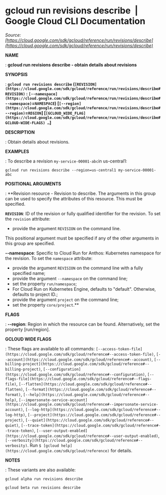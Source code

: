 # gcloud run revisions describe  |  Google Cloud CLI Documentation

*Source: [https://cloud.google.com/sdk/gcloud/reference/run/revisions/describe](https://cloud.google.com/sdk/gcloud/reference/run/revisions/describe)*

**NAME**

: **gcloud run revisions describe - obtain details about revisions**

**SYNOPSIS**

: **`gcloud run revisions describe` (`[REVISION](https://cloud.google.com/sdk/gcloud/reference/run/revisions/describe#REVISION)` : `[--namespace](https://cloud.google.com/sdk/gcloud/reference/run/revisions/describe#--namespace)`=`NAMESPACE`) [`[--region](https://cloud.google.com/sdk/gcloud/reference/run/revisions/describe#--region)`=`REGION`] [`[GCLOUD_WIDE_FLAG](https://cloud.google.com/sdk/gcloud/reference/run/revisions/describe#GCLOUD-WIDE-FLAGS) …`]**

**DESCRIPTION**

: Obtain details about revisions.

**EXAMPLES**

: To describe a revision `my-service-00001-abc`in us-central1:

```
gcloud run revisions describe --region=us-central1 my-service-00001-abc
````

**POSITIONAL ARGUMENTS**

: **Revision resource - Revision to describe. The arguments in this group can be
used to specify the attributes of this resource.
This must be specified.

**`REVISION`**:
ID of the revision or fully qualified identifier for the revision.
To set the `revision` attribute:

- provide the argument `REVISION` on the command line.

This positional argument must be specified if any of the other arguments in this
group are specified.

**--namespace**:
Specific to Cloud Run for Anthos: Kubernetes namespace for the revision.
To set the `namespace` attribute:

- provide the argument `REVISION` on the command line with a fully
specified name;
- provide the argument `--namespace` on the command line;
- set the property `run/namespace`;
- For Cloud Run on Kubernetes Engine, defaults to "default". Otherwise, defaults
to project ID.;
- provide the argument `project` on the command line;
- set the property `core/project`.**

**FLAGS**

: **--region**:
Region in which the resource can be found. Alternatively, set the property
[run/region].

**GCLOUD WIDE FLAGS**

: These flags are available to all commands: `[--access-token-file](https://cloud.google.com/sdk/gcloud/reference#--access-token-file)`,
`[--account](https://cloud.google.com/sdk/gcloud/reference#--account)`, `[--billing-project](https://cloud.google.com/sdk/gcloud/reference#--billing-project)`,
`[--configuration](https://cloud.google.com/sdk/gcloud/reference#--configuration)`,
`[--flags-file](https://cloud.google.com/sdk/gcloud/reference#--flags-file)`,
`[--flatten](https://cloud.google.com/sdk/gcloud/reference#--flatten)`, `[--format](https://cloud.google.com/sdk/gcloud/reference#--format)`, `[--help](https://cloud.google.com/sdk/gcloud/reference#--help)`, `[--impersonate-service-account](https://cloud.google.com/sdk/gcloud/reference#--impersonate-service-account)`,
`[--log-http](https://cloud.google.com/sdk/gcloud/reference#--log-http)`,
`[--project](https://cloud.google.com/sdk/gcloud/reference#--project)`, `[--quiet](https://cloud.google.com/sdk/gcloud/reference#--quiet)`, `[--trace-token](https://cloud.google.com/sdk/gcloud/reference#--trace-token)`, `[--user-output-enabled](https://cloud.google.com/sdk/gcloud/reference#--user-output-enabled)`,
`[--verbosity](https://cloud.google.com/sdk/gcloud/reference#--verbosity)`.
Run `$ [gcloud help](https://cloud.google.com/sdk/gcloud/reference)` for details.

**NOTES**

: These variants are also available:

```
gcloud alpha run revisions describe
```

```
gcloud beta run revisions describe
```